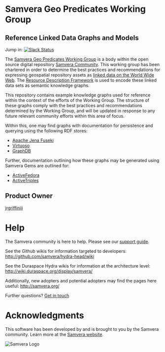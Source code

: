 # Samvera Geo Predicates Working Group
## Reference Linked Data Graphs and Models

Jump in: [![Slack Status](http://slack.samvera.org/badge.svg)](http://slack.samvera.org/)

The [Samvera Geo Predicates Working Group][1] is a body within the open source digital repository [Samvera Community][2].  This working group has been chartered in order to determine the best practices and recommendations for expressing geospatial repository assets as [linked data on the World Wide Web][3].  The [Resource Description Framework][4] is used to encode these linked data sets as semantic knowledge graphs.

This repository contains example knowledge graphs used for reference within the context of the efforts of the Working Group.  The structure of these graphs comply with the best practices and recommendations determined by the Working Group, and will be updated in response to any future relevant community efforts within this area of focus.

Within this, one may find graphs with documentation for persistence and querying using the following RDF stores:

* [Apache Jena Fuseki][5]
* [Virtuoso][6]
* [GraphDB][7]

Further, documentation outlining how these graphs may be generated using Samvera Gems are outlined for:
* [ActiveFedora][8]
* [ActiveTriples][9]

## Product Owner

[jrgriffiniii](https://github.com/jrgriffiniii)

# Help

The Samvera community is here to help. Please see our [support guide](./.github/SUPPORT.md).

See the Github wikis for information targeted to developers:
<http://github.com/samvera/hydra-head/wiki>

See the Duraspace Hydra wikis for information at the architecture level:
<http://wiki.duraspace.org/display/samvera/>

Additionally, new adopters and potential adopters may find the pages
here useful: <http://samvera.org/>

Further questions? [Get in touch](https://wiki.duraspace.org/pages/viewpage.action?pageId=87460391)

# Acknowledgments

This software has been developed by and is brought to you by the Samvera community.  Learn more at the
[Samvera website](http://samvera.org/).

![Samvera Logo](https://wiki.duraspace.org/download/thumbnails/87459292/samvera-fall-font2-200w.png?version=1&modificationDate=1498550535816&api=v2)

[1]: https://wiki.duraspace.org/display/samvera/Samvera+Geo+Predicates+Working+Group
[2]: https://samvera.org/
[3]: https://www.w3.org/standards/semanticweb/data
[4]: https://www.w3.org/TR/rdf-primer/
[5]: https://jena.apache.org/documentation/fuseki2/
[6]: https://virtuoso.openlinksw.com/
[7]: http://graphdb.ontotext.com/
[8]: https://github.com/samvera/active_fedora
[9]: https://github.com/ActiveTriples/ActiveTriples

